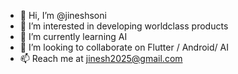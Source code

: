 - 👋 Hi, I’m @jineshsoni
- 👀 I’m interested in developing worldclass products
- 🌱 I’m currently learning AI
- 💞️ I’m looking to collaborate on Flutter / Android/ AI
- 📫 Reach me at jinesh2025@gmail.com



<!-- # 📊 GitHub Stats:
![](https://github-readme-stats.vercel.app/api?username=jineshsoni&theme=onedark&hide_border=false&include_all_commits=true&count_private=true)<br/>
![](https://github-readme-streak-stats.herokuapp.com/?user=jineshsoni&theme=onedark&hide_border=false)<br/>
![](https://github-readme-stats.vercel.app/api/top-langs/?username=jineshsoni&theme=onedark&hide_border=false&include_all_commits=true&count_private=true&layout=compact)

## 🏆 GitHub Trophies
![](https://github-profile-trophy.vercel.app/?username=jineshsoni&theme=radical&no-frame=false&no-bg=true&margin-w=4)-->

<!---
jineshsoni/jineshsoni is a ✨ special ✨ repository because its `README.md` (this file) appears on your GitHub profile.
You can click the Preview link to take a look at your changes.
--->
